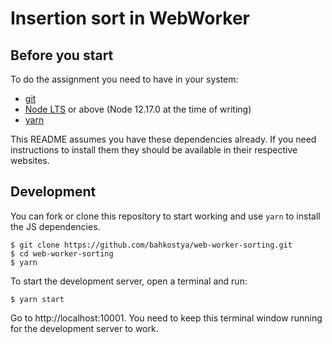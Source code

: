 # Insertion sort in WebWorker

## Before you start

To do the assignment you need to have in your system:

- [git](https://git-scm.com/)
- [Node LTS](https://nodejs.org/en/about/releases/) or above (Node 12.17.0 at the time of writing)
- [yarn](https://yarnpkg.com/en/)

This README assumes you have these dependencies already. If you need instructions to install them they should be available in their respective websites.

## Development

You can fork or clone this repository to start working and use `yarn` to install the JS dependencies.

    $ git clone https://github.com/bahkostya/web-worker-sorting.git
    $ cd web-worker-sorting
    $ yarn

To start the development server, open a terminal and run:

    $ yarn start

Go to http://localhost:10001. You need to keep this terminal window running for the development server to work.
